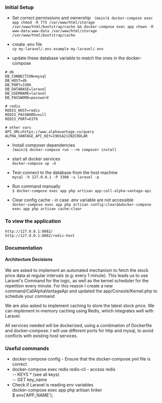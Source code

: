### Initial Setup

- Set correct permissions and ownership 
``` (main)$ docker-compose exec app chmod -R 775 /var/www/html/storage /var/www/html/bootstrap/cache && docker-compose exec app chown -R www-data:www-data /var/www/html/storage /var/www/html/bootstrap/cache```

- create .env file  
```cp my-laravel/.env.example my-laravel/.env```

- update these database variable to match the ones in the docker-compose  
```
# db
DB_CONNECTION=mysql
DB_HOST=db
DB_PORT=3306
DB_DATABASE=laravel
DB_USERNAME=laravel
DB_PASSWORD=password

# redis
REDIS_HOST=redis
REDIS_PASSWORD=null
REDIS_PORT=6379

# other vars
API_URL=https://www.alphavantage.co/query
ALPHA_VANTAGE_API_KEY=I96SA21INZCRDLAR
```
- Install composer dependencies  
``` (main)$ docker-compose run --rm composer install ```

- start all docker services  
``` docker-compose up -d ```

- Test-connect to the database from the host machine  
```mysql -h 127.0.0.1 -P 3308 -u laravel -p```

- Run command manually  
```$ docker-compose exec app php artisan app:call-alpha-vantage-api```

- Clear config cache - in case .env variable are not accessible  
```docker-compose exec app php artisan config:clear&&docker-compose exec app php artisan cache:clear```  

### To view the application
```http://127.0.0.1:8082/```  
```http://127.0.0.1:8082/redis-test```

### Documentation
#### Architecture Decisions

We are asked to implement an automated mechanism to fetch the stock price data at regular intervals (e.g:
every 1 minute). This leads us to use Laravel's Command for the logic, as well as the kernel scheduler for the repetition every minute. For this reason I create a new command/CallAlphaVantageApi and updated the app/Console/Kernel.php to schedule your command

We are also asked to implement caching to store the latest stock price. We can implement in-memory caching using Redis, which integrates well with Laravel.

All services needed will be dockerized, using a combination of Dockerfile and docker-compose. I will use different ports for http and mysql, to avoid conflicts with existing host services.

### Useful commands
- docker-compose config - Ensure that the docker-compose.yml file is correct
- docker-compose exec redis redis-cli - access redis  
-- KEYS * (see all keys)  
-- GET key_name  
- Check if Laravel is reading env variables  
docker-compose exec app php artisan tinker  
$ env('APP_NAME');  

